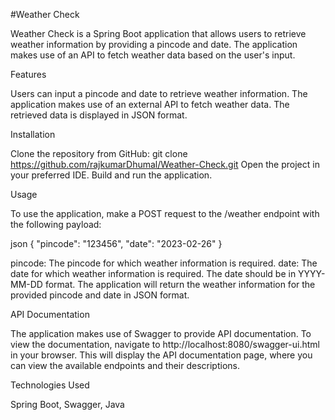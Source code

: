 #Weather Check

Weather Check is a Spring Boot application that allows users to retrieve weather information by providing a pincode and date. The application makes use of an API to fetch weather data based on the user's input.

Features

Users can input a pincode and date to retrieve weather information.
The application makes use of an external API to fetch weather data.
The retrieved data is displayed in JSON format.


Installation

Clone the repository from GitHub:
git clone https://github.com/rajkumarDhumal/Weather-Check.git
Open the project in your preferred IDE.
Build and run the application.


Usage

To use the application, make a POST request to the /weather endpoint with the following payload:

json
{
    "pincode": "123456",
    "date": "2023-02-26"
}

pincode: The pincode for which weather information is required.
date: The date for which weather information is required. The date should be in YYYY-MM-DD format.
The application will return the weather information for the provided pincode and date in JSON format.


API Documentation

The application makes use of Swagger to provide API documentation. To view the documentation, navigate to http://localhost:8080/swagger-ui.html in your browser. This will display the API documentation page, where you can view the available endpoints and their descriptions.


Technologies Used

Spring Boot, 
Swagger, 
Java 
